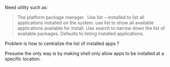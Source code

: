 Need utility such as:

> The platform package manager.  Use list --installed
> to list all applications installed on the system.
> use list to show all available applications available for install.
> Use search to narrow down the list of available packages.
> Defaults to listing installed applications.

Problem is how to centralize the list of installed apps ?

Presume the only way is by making shell only allow apps to be installed at a specific location.